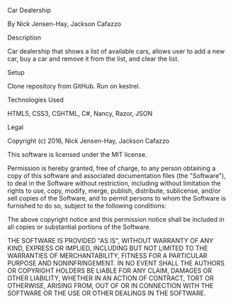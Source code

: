 Car Dealership

By Nick Jensen-Hay, Jackson Cafazzo

Description

Car dealership that shows a list of available cars, allows user to add a new car, buy a car and remove it from the list, and clear the list.

Setup

Clone repository from GitHub. Run on kestrel.

Technologies Used

HTML5, CSS3, CSHTML, C#, Nancy, Razor, JSON

Legal

Copyright (c) 2016, Nick Jensen-Hay, Jackson Cafazzo

This software is licensed under the MIT license.

Permission is hereby granted, free of charge, to any person obtaining a copy of this software and associated documentation files (the "Software"), to deal in the Software without restriction, including without limitation the rights to use, copy, modify, merge, publish, distribute, sublicense, and/or sell copies of the Software, and to permit persons to whom the Software is furnished to do so, subject to the following conditions:

The above copyright notice and this permission notice shall be included in all copies or substantial portions of the Software.

THE SOFTWARE IS PROVIDED "AS IS", WITHOUT WARRANTY OF ANY KIND, EXPRESS OR IMPLIED, INCLUDING BUT NOT LIMITED TO THE WARRANTIES OF MERCHANTABILITY, FITNESS FOR A PARTICULAR PURPOSE AND NONINFRINGEMENT. IN NO EVENT SHALL THE AUTHORS OR COPYRIGHT HOLDERS BE LIABLE FOR ANY CLAIM, DAMAGES OR OTHER LIABILITY, WHETHER IN AN ACTION OF CONTRACT, TORT OR OTHERWISE, ARISING FROM, OUT OF OR IN CONNECTION WITH THE SOFTWARE OR THE USE OR OTHER DEALINGS IN THE SOFTWARE.
